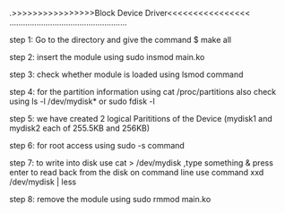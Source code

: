 .>>>>>>>>>>>>>>>>Block Device Driver<<<<<<<<<<<<<<<<
....................................................



step 1: Go to the directory and give the command $ make all

step 2: insert the module using sudo insmod main.ko

step 3: check whether module is loaded using lsmod command

step 4: for the partition information using cat /proc/partitions also check using ls -l /dev/mydisk* or sudo fdisk -l

step 5: we have created 2 logical Parititions of the Device (mydisk1 and mydisk2 each of 255.5KB and 256KB)

step 6: for root access using sudo -s command 

step 7: to write into disk use cat > /dev/mydisk ,type something & press enter
to read back from the disk on command line use command xxd /dev/mydisk | less


step 8: remove the module using sudo rmmod main.ko



